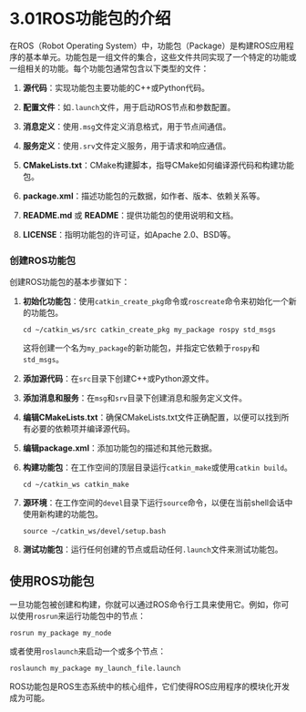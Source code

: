 # 3.01ROS功能包的介绍

在ROS（Robot Operating System）中，功能包（Package）是构建ROS应用程序的基本单元。功能包是一组文件的集合，这些文件共同实现了一个特定的功能或一组相关的功能。每个功能包通常包含以下类型的文件：

1. **源代码**：实现功能包主要功能的C++或Python代码。
   
2. **配置文件**：如`.launch`文件，用于启动ROS节点和参数配置。
   
3. **消息定义**：使用`.msg`文件定义消息格式，用于节点间通信。
   
4. **服务定义**：使用`.srv`文件定义服务，用于请求和响应通信。
   
5. **CMakeLists.txt**：CMake构建脚本，指导CMake如何编译源代码和构建功能包。
   
6. **package.xml**：描述功能包的元数据，如作者、版本、依赖关系等。
   
7. **README.md** 或 **README**：提供功能包的使用说明和文档。
   
8. **LICENSE**：指明功能包的许可证，如Apache 2.0、BSD等。
   

### 创建ROS功能包

创建ROS功能包的基本步骤如下：

1. **初始化功能包**：使用`catkin_create_pkg`命令或`roscreate`命令来初始化一个新的功能包。
   
    `cd ~/catkin_ws/src catkin_create_pkg my_package rospy std_msgs`
    
    这将创建一个名为`my_package`的新功能包，并指定它依赖于`rospy`和`std_msgs`。
    
2. **添加源代码**：在`src`目录下创建C++或Python源文件。
   
3. **添加消息和服务**：在`msg`和`srv`目录下创建消息和服务定义文件。
   
4. **编辑CMakeLists.txt**：确保CMakeLists.txt文件正确配置，以便可以找到所有必要的依赖项并编译源代码。
   
5. **编辑package.xml**：添加功能包的描述和其他元数据。
   
6. **构建功能包**：在工作空间的顶层目录运行`catkin_make`或使用`catkin build`。
   
    `cd ~/catkin_ws catkin_make`
    
7. **源环境**：在工作空间的`devel`目录下运行`source`命令，以便在当前shell会话中使用新构建的功能包。
   
    `source ~/catkin_ws/devel/setup.bash`
    
8. **测试功能包**：运行任何创建的节点或启动任何`.launch`文件来测试功能包。

## 使用ROS功能包

一旦功能包被创建和构建，你就可以通过ROS命令行工具来使用它。例如，你可以使用`rosrun`来运行功能包中的节点：

`rosrun my_package my_node`

或者使用`roslaunch`来启动一个或多个节点：

`roslaunch my_package my_launch_file.launch`

ROS功能包是ROS生态系统中的核心组件，它们使得ROS应用程序的模块化开发成为可能。